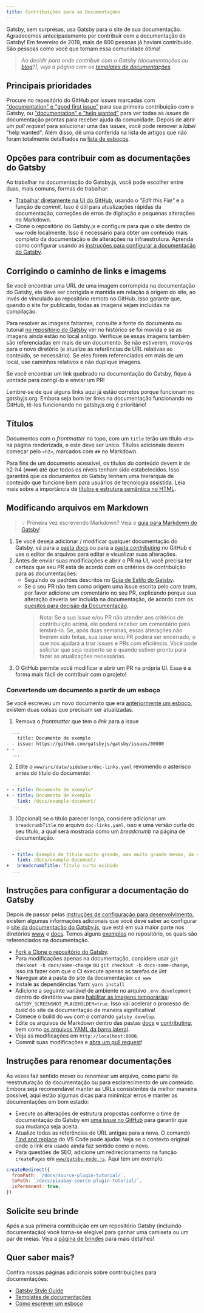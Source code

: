 ```yaml
---
title: Contribuições para as Documentações
---
```


Gatsby, sem surpresas, usa Gatsby para o site de sua documentação. Agradecemos antecipadamente por contribuir com a documentação do Gatsby! Em fevereiro de 2019, mais de 800 pessoas já haviam contribuído. São pessoas como você que tornam essa comunidade ótima!

> _Ao decidir para onde contribuir com o Gatsby (documentações ou [blog](/contributing/blog-and-website-contributions/)?), veja a página com os [templates de documentações](/contributing/docs-templates/)._

## Principais prioridades

Procure no repositório do GitHub por _issues_ marcadas com ["documentation" e "good first issue"](https://github.com/gatsbyjs/gatsby/issues?q=is%3Aissue+is%3Aopen+sort%3Aupdated-desc+label%3A%22type%3A+documentation%22+label%3A%22good+first+issue%22) para sua primeira contribuição com o Gatsby, ou ["documentation" e "help wanted"](https://github.com/gatsbyjs/gatsby/issues?q=is%3Aissue+is%3Aopen+sort%3Aupdated-desc+label%3A%22type%3A+documentation%22+label%3A%22help+wanted%22) para ver todas as _issues_ de documentação prontas para receber ajuda da comunidade. Depois de abrir um _pull request_ para solucionar uma das _issues_, você pode remover a _label_ "help wanted". Além disso, dê uma conferida na lista de artigos que não foram totalmente detalhados na [lista de esboços](/contributing/stub-list).

## Opções para contribuir com as documentações do Gatsby

Ao trabalhar na documentação do Gatsby.js, você pode escolher entre duas, mais comuns, formas de trabalhar:

- [Trabalhar diretamente na UI do GitHub](#modificando-arquivos-em-markdown), usando o _"Edit this File"_ e a função de _commit_. Isso é útil para atualizações rápidas da documentação, correções de erros de digitação e pequenas alterações no Markdown.
- Clone o repositório do Gatsby.js e configure para que o site dentro de `www` rode localmente. Isso é necessário para obter um conteúdo mais completo da documentação e de alterações na infraestrutura. Aprenda como configurar usando as [instruções para configurar a documentação do Gatsby](#instruções-para-configurar-a-documentação-do-Gatsby).

## Corrigindo o caminho de links e imagems

Se você encontrar uma URL de uma imagem corrompida na documentação do Gatsby, ela deve ser corrigida e mantida em relação à origem do site, ao invés de vinculado ao repositório remoto no GitHub. Isso garante que, quando o site for publicado, todas as imagens sejam incluídas na compilação.

Para resolver as imagens faltantes, consulte a fonte do documento ou tutorial [no repositório do Gatsby](https://github.com/gatsbyjs/gatsby/tree/master/docs) ver no histórico se foi movida e se as imagens ainda estão no local antigo. Verifique se essas imagens também são referenciadas em mais de um documento. Se não estiverem, mova-os para o novo diretório (e atualize as referências de URL relativas ao conteúdo, se necessário). Se eles forem referenciados em mais de um local, use caminhos relativos e não duplique imagens.

Se você encontrar um link quebrado na documentação do Gatsby, fique à vontade para corrigi-lo e enviar um PR!

Lembre-se de que alguns links aqui já estão corretos porque funcionam no gatsbyjs.org. Embora seja bom ter links na documentação funcionando no GitHub, tê-los funcionando no gatsbyjs.org é prioritário!

## Títulos

Documentos com o _frontmatter_ no topo, com um `title` terão um título `<h1>` na página renderizada, e este deve ser único. Títulos adicionais devem começar pelo `<h2>`, marcados com `##` no Markdown.

Para fins de um documento acessível, os títulos do conteúdo devem ir de h2-h4 (`####`) até que todos os níveis tenham sido estabelecidos. Isso garantirá que os documentos do Gatsby tenham uma hierarquia de conteúdo que funcione bem para usuários de tecnologia assistida. Leia mais sobre a importância de [títulos e estrutura semântica no HTML](https://webaim.org/techniques/semanticstructure/).

## Modificando arquivos em Markdown

> 💡 Primeira vez escrevendo Markdown? Veja o [guia para Markdown do Gatsby](/docs/mdx/markdown-syntax/)!

1. Se você deseja adicionar / modificar qualquer documentação do Gatsby, vá para a
   [pasta _docs_](https://github.com/gatsbyjs/gatsby/tree/master/docs) ou para a [pasta _contributing_](https://github.com/gatsbyjs/gatsby/tree/master/docs/contributing) no GitHub e 
   use o editor de arquivos para editar e visualizar suas alterações.
2. Antes de enviar suas modificações e abrir o PR na UI, você precisa ter certeza que seu PR está de acordo com os critérios de contribuição para as documentações:
   - Seguindo os padrões descritos no [Guia de Estilo do Gatsby](/contributing/gatsby-style-guide/).
   - Se o seu PR não tem como origem uma issue escrita pelo _core team_, por favor adicione um comentário no seu PR, explicando porque sua alteração deveria ser incluída na documentação, de acordo com os [quesitos para decisão da Documentação](/blog/2018-10-12-uptick-docs-contributions-hacktoberfest/#docs-decision-tree-and-examples).
     > Nota: Se a sua _issue_ e/ou PR não atender aos critérios de contribuição acima, ele poderá receber um comentário para lembrá-lo. Se, após duas semanas, essas alterações não tiverem sido feitas, sua _issue_ e/ou PR poderá ser encerrado, o que nos ajudará a triar _issues_ e PRs com eficiência. Você pode solicitar que seja reaberto se e quando estiver pronto para fazer as atualizações necessárias.
3. O GitHub permite você modificar e abrir um PR na própria UI. Essa é a forma mais fácil de contribuir com o projeto!

### Convertendo um documento a partir de um esboço

Se você escreveu um novo documento que era [anteriormente um esboço](/contributing/how-to-write-a-stub/), existem duas coisas que precisam ser atualizadas.

1. Remova o _frontmatter_ que tem o _link_ para a issue

```diff:title=docs/docs/example-doc.md
  ...
    title: Documento de exemplo
- - issue: https://github.com/gatsbyjs/gatsby/issues/00000
+ -
  ...
```

2. Edite o `www/src/data/sidebars/doc-links.yaml` revomendo o asterisco antes do título do documento:

```diff:title=www/src/data/sidebars/doc-links.yaml
  ...
- - title: Documento de exemplo*
+ - title: Documento de exemplo
    link: /docs/example-document/
  ...
```

3. (Opcional) se o título parecer longo, considere adicionar um `breadcrumbTitle` no arquivo `doc-links.yaml`, isso e uma versão curta do seu título, a qual será mostrada como um _breadcrumb_ na página de documentação.

```diff:title=www/src/data/sidebars/doc-links.yaml
  ...
  - title: Exemplo de título muito grande, mas muito grande mesmo, da documentação
    link: /docs/example-document/
+   breadcrumbTitle: Título curto exibido
  ...
```

## Instruções para configurar a documentação do Gatsby

Depois de passar pelas [instruções de configuração para desenvolvimento](/contributing/setting-up-your-local-dev-environment/), existem algumas informações adicionais que você deve saber ao configurar o [site da documentação do Gatsby.js](/docs/), que está em sua maior parte nos diretórios [www](https://github.com/gatsbyjs/gatsby/tree/master/www) e [docs](https://github.com/gatsbyjs/gatsby/tree/master/docs). Temos alguns [exemplos](https://github.com/gatsbyjs/gatsby/tree/master/examples) no repositório, os quais são referenciados na documentação.

- [Fork e Clone o repositório do Gatsby](/contributing/setting-up-your-local-dev-environment/#gatsby-repo-install-instructions).
- Para modificações apenas na documentação, considere usar `git checkout -b docs/some-change` ou `git checkout -b docs-some-change`, isso irá fazer com que o CI execute apenas as tarefas de _lint_
- Navegue até a pasta do site da documentação: `cd www`
- Instale as dependências Yarn: `yarn install`
- Adicione a seguinte variável de ambiente no arquivo `.env.development` dentro do diretório `www` para [habilitar as imagens temporárias](https://github.com/gatsbyjs/gatsby/tree/master/www#running-slow-build-screenshots-placeholder): `GATSBY_SCREENSHOT_PLACEHOLDER=true`. Isso vai acelerar o processo de _build_ do site da documentação de maneira significativa!
- Comece o build do `www` com o comando `gatsby develop`.
- Edite os arquivos de Markdown dentro das pastas [docs](https://github.com/gatsbyjs/gatsby/tree/master/docs) e [contributing](https://github.com/gatsbyjs/gatsby/tree/master/docs/contributing), bem como [os arquivos YAML da barra lateral](https://github.com/gatsbyjs/gatsby/tree/master/www/src/data/sidebars).
- Veja as modificações em `http://localhost:8000`.
- Commit suas modificações e [abra um pull request](/contributing/how-to-open-a-pull-request/)!

## Instruções para renomear documentações

Às vezes faz sentido mover ou renomear um arquivo, como parte da reestruturação da documentação ou para esclarecimento de um conteúdo. Embora seja recomendável manter as URLs consistentes da melhor maneira possível, aqui estão algumas dicas para minimizar erros e manter as documentações em bom estado:

- Execute as alterações de estrutura propostas conforme o time de documentação do Gatsby em [uma issue no GitHub](/contributing/how-to-file-an-issue/) para garantir que sua mudança seja aceita.
- Atualize todas as referências de URL antigas para a nova. O comando [Find and replace](https://code.visualstudio.com/docs/editor/codebasics#_search-across-files) do VS Code pode ajudar. Veja se o contexto original onde o link era usado ainda faz sentido como o novo.
- Para questões de SEO, adicione um redirecionamento na função `createPages` em [`www/gatsby-node.js`](https://github.com/gatsbyjs/gatsby/tree/master/www/gatsby-node.js). Aqui tem um exemplo:

```js:title=www/gatsby-node.js
createRedirect({
  fromPath: `/docs/source-plugin-tutorial/`,
  toPath: `/docs/pixabay-source-plugin-tutorial/`,
  isPermanent: true,
})
```

## Solicite seu brinde

Após a sua primeira contribuição em um repositório Gatsby (incluindo documentação) você torna-se elegível para ganhar uma camiseta ou um par de meias. Veja a [página de brindes](/contributing/contributor-swag/) para mais detalhes!

## Quer saber mais?

Confira nossas páginas adicionais sobre contribuições para documentações:

- [Gatsby Style Guide](/contributing/gatsby-style-guide/)
- [Templates de documentações](/contributing/docs-templates/)
- [Como escrever um esboço](/contributing/how-to-write-a-stub/)
